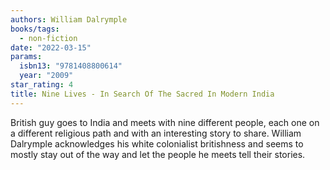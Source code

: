 ```yaml
---
authors: William Dalrymple
books/tags:
  - non-fiction
date: "2022-03-15"
params:
  isbn13: "9781408800614"
  year: "2009"
star_rating: 4
title: Nine Lives - In Search Of The Sacred In Modern India
---
```


British guy goes to India and meets with nine different people, each one on a different religious path and with an interesting story to share. William Dalrymple acknowledges his white colonialist britishness and seems to mostly stay out of the way and let the people he meets tell their stories.

<!--more-->
